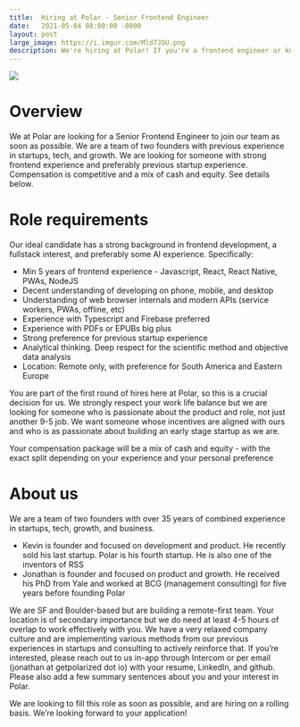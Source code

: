 ```yaml
---
title:  Hiring at Polar - Senior Frontend Engineer
date:   2021-05-04 08:00:00 -0800
layout: post
large_image: https://i.imgur.com/Mld7JSU.png
description: We're hiring at Polar! If you're a frontend engineer or know a frontend engineer interested in a startup, reach out to us!
---
```


<img class="img-fluid" src="https://i.imgur.com/Mld7JSU.png">

# Overview

We at Polar are looking for a Senior Frontend Engineer to join our team as soon as possible. We are a team of two founders with previous experience in startups, tech, and growth. We are looking for someone with strong frontend experience and preferably previous startup experience. Compensation is competitive and a mix of cash and equity. See details below.

# Role requirements

Our ideal candidate has a strong background in frontend development, a fullstack interest, and preferably some AI experience. Specifically:
- Min 5 years of frontend experience - Javascript, React, React Native, PWAs, NodeJS
- Decent understanding of developing on phone, mobile, and desktop
- Understanding of web browser internals and modern APIs (service workers, PWAs, offline, etc)
- Experience with Typescript and Firebase preferred
- Experience with PDFs or EPUBs big plus
- Strong preference for previous startup experience
- Analytical thinking. Deep respect for the scientific method and objective data analysis
- Location: Remote only, with preference for South America and Eastern Europe

You are part of the first round of hires here at Polar, so this is a crucial decision for us. We strongly respect your work life
balance but we are looking for someone who is passionate about the product and role, not just another 9-5 job. We want someone whose incentives are aligned with ours and who is as passionate about building an early stage startup as we are.

Your compensation package will be a mix of cash and equity - with the exact split depending on your experience and your personal preference

# About us

We are a team of two founders with over 35 years of combined experience in startups, tech, growth, and business.
- Kevin is founder and focused on development and product. He recently sold his last startup. Polar is his fourth startup. He is also one of the inventors of RSS
- Jonathan is founder and focused on product and growth. He received his PhD from Yale and worked at BCG (management consulting) for five years before founding Polar

We are SF and Boulder-based but are building a remote-first team. Your location is of secondary importance but we do need at least 4-5 hours of overlap to work effectively with you. We have a very relaxed company culture and are implementing various methods from our previous experiences in startups and consulting to actively reinforce that. If you’re interested, please reach out to us in-app through Intercom or per email (jonathan at getpolarized dot io) with your resume, LinkedIn, and github. Please also add a few summary sentences about you and your interest in Polar.

We are looking to fill this role as soon as possible, and are hiring on a rolling basis. We’re looking forward to your application!
